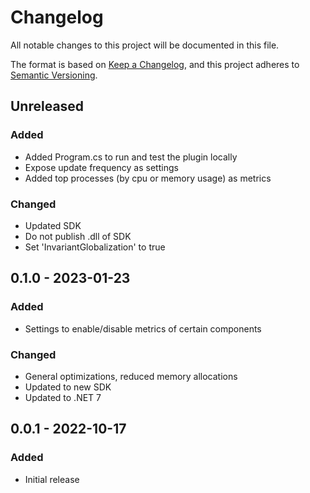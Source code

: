 # Changelog

All notable changes to this project will be documented in this file.

The format is based on [Keep a Changelog](https://keepachangelog.com/en/1.0.0/),
and this project adheres to [Semantic Versioning](https://semver.org/spec/v2.0.0.html).

## Unreleased

### Added

- Added Program.cs to run and test the plugin locally
- Expose update frequency as settings
- Added top processes (by cpu or memory usage) as metrics

### Changed

- Updated SDK
- Do not publish .dll of SDK
- Set 'InvariantGlobalization' to true

## 0.1.0 - 2023-01-23

### Added

- Settings to enable/disable metrics of certain components

### Changed

- General optimizations, reduced memory allocations
- Updated to new SDK
- Updated to .NET 7

## 0.0.1 - 2022-10-17

### Added

- Initial release
